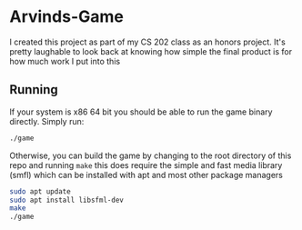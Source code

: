 # Arvinds-Game
I created this project as part of my CS 202 class as an honors project. It's pretty laughable to look back at knowing how simple the final product is for how much work I put into this

## Running
If your system is x86 64 bit you should be able to run the game binary directly. Simply run:
```bash
./game
```
Otherwise, you can build the game by changing to the root directory of this repo and running `make` this does require the simple and fast media library (smfl) which can be installed with apt and most other package managers
```bash
sudo apt update
sudo apt install libsfml-dev
make
./game
```


